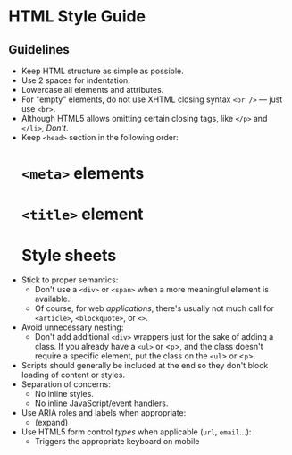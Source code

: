 # HTML Style Guide

## Guidelines

* Keep HTML structure as simple as possible.
* Use 2 spaces for indentation.
* Lowercase all elements and attributes.
* For "empty" elements, do not use XHTML closing syntax `<br />` — just use `<br>`.
* Although HTML5 allows omitting certain closing tags, like `</p>` and `</li>`, *Don't*.
* Keep `<head>` section in the following order:
  # `<meta>` elements
  # `<title>` element
  # Style sheets
* Stick to proper semantics:
  * Don't use a `<div>` or `<span>` when a more meaningful element is available.
  * Of course, for web *applications*, there's usually not much call for `<article>`, `<blockquote>`, or `<>`.
* Avoid unnecessary nesting:
  * Don't add additional `<div>` wrappers just for the sake of adding a class. If you already have a `<ul>` or <`p`>, and the class  doesn't require a specific element, put the class on the `<ul`> or <`p`>.
* Scripts should generally be included at the end so they don't block loading of content or styles.
* Separation of concerns:
  * No inline styles.
  * No inline JavaScript/event handlers.
* Use ARIA roles and labels when appropriate:
  * (expand)
* Use HTML5 form control *types* when applicable (`url`, `email`…):
  * Triggers the appropriate keyboard on mobile 


